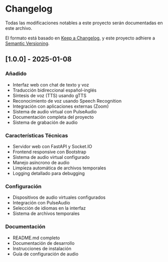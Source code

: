 # Changelog

Todas las modificaciones notables a este proyecto serán documentadas en este archivo.

El formato está basado en [Keep a Changelog](https://keepachangelog.com/es-ES/1.0.0/),
y este proyecto adhiere a [Semantic Versioning](https://semver.org/spec/v2.0.0.html).

## [1.0.0] - 2025-01-08

### Añadido
- Interfaz web con chat de texto y voz
- Traducción bidireccional español-inglés
- Síntesis de voz (TTS) usando gTTS
- Reconocimiento de voz usando Speech Recognition
- Integración con aplicaciones externas (Zoom)
- Sistema de audio virtual con PulseAudio
- Documentación completa del proyecto
- Sistema de grabación de audio

### Características Técnicas
- Servidor web con FastAPI y Socket.IO
- Frontend responsive con Bootstrap
- Sistema de audio virtual configurado
- Manejo asíncrono de audio
- Limpieza automática de archivos temporales
- Logging detallado para debugging

### Configuración
- Dispositivos de audio virtuales configurados
- Integración con PulseAudio
- Selección de idiomas en la interfaz
- Sistema de archivos temporales

### Documentación
- README.md completo
- Documentación de desarrollo
- Instrucciones de instalación
- Guía de configuración de audio
